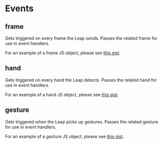 # Events

## frame

Gets triggered on every frame the Leap sends. Passes the related frame for use
in event handlers.

For an example of a frame JS object, please see [this gist](https://gist.github.com/stewart/24981316929dcfd8480a).

## hand

Gets triggered on every hand the Leap detects. Passes the related hand for use
in event handlers.

For an example of a hand JS object, please see [this gist](https://gist.github.com/stewart/bc5b4fe7736617965d0c).

## gesture

Gets triggered when the Leap picks up gestures. Passes the related gesture for
use in event handlers.

For an example of a gesture JS object, please see [this gist](https://gist.github.com/stewart/ed49d2cac9a63a75e09c).
